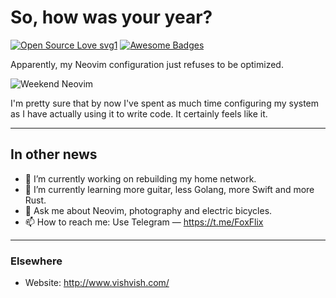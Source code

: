 # So, how was your year?

[![Open Source Love svg1](https://badges.frapsoft.com/os/v1/open-source.svg?v=103)](https://github.com/ellerbrock/open-source-badges/) [![Awesome Badges](https://img.shields.io/badge/badges-awesome-green.svg)](https://github.com/Naereen/badges)

Apparently, my Neovim configuration just refuses to be optimized.

![Weekend Neovim](assets/terminal.gif)

I'm pretty sure that by now I've spent as much time configuring my system as I have actually using it to write code. It certainly feels like it.

---
## In other news

- 🔭 I’m currently working on rebuilding my home network.
- 🌱 I’m currently learning more guitar, less Golang, more Swift and more Rust.
- 💬 Ask me about Neovim, photography and electric bicycles.
- 📫 How to reach me: Use Telegram — https://t.me/FoxFlix

---
### Elsewhere

- Website: http://www.vishvish.com/
